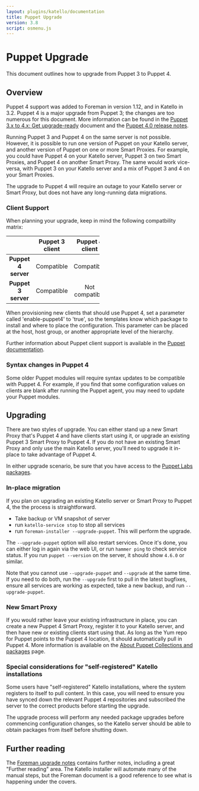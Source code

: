 ```yaml
---
layout: plugins/katello/documentation
title: Puppet Upgrade
version: 3.8
script: osmenu.js
---
```


# Puppet Upgrade

This document outlines how to upgrade from Puppet 3 to Puppet 4.

##  Overview

Puppet 4 support was added to Foreman in version 1.12, and in Katello in 3.2.  Puppet 4 is a major upgrade from Puppet 3; the changes are too numerous for this document. More information can be found in the [Puppet 3.x to 4.x: Get upgrade-ready](https://docs.puppet.com/puppet/latest/reference/upgrade_major_pre.html) document and the [Puppet 4.0 release notes](https://docs.puppet.com/puppet/4.0/reference/release_notes.html).

Running Puppet 3 and Puppet 4 on the same server is not possible. However, it is possible to run one version of Puppet on your Katello server, and another version of Puppet on one or more Smart Proxies. For example, you could have Puppet 4 on your Katello server, Puppet 3 on two Smart Proxies, and Puppet 4 on another Smart Proxy. The same would work vice-versa, with Puppet 3 on your Katello server and a mix of Puppet 3 and 4 on your Smart Proxies.

The upgrade to Puppet 4 will require an outage to your Katello server or Smart Proxy, but does not have any long-running data migrations.

### Client Support

When planning your upgrade, keep in mind the following compatbility matrix:

<table class="table table-bordered table-striped" style="width:50%">
  <thead>
    <tr>
      <th style="text-align: center">&nbsp;</th>
      <th style="text-align: center">Puppet 3 client</th>
      <th style="text-align: center">Puppet 4 client</th>
    </tr>
  </thead>
  <tbody>
    <tr>
      <td style="text-align: center"><strong>Puppet 4 server</strong></td>
      <td style="text-align: center">Compatible</td>
      <td style="text-align: center">Compatible</td>
    </tr>
    <tr>
      <td style="text-align: center"><strong>Puppet 3 server</strong></td>
      <td style="text-align: center">Compatible</td>
      <td style="text-align: center">Not compatible</td>
    </tr>
  </tbody>
</table>

When provisioning new clients that should use Puppet 4, set a parameter called 'enable-puppet4' to 'true', so the templates know which package to install and where to place the configuration.  This parameter can be placed at the host, host group, or another appropriate level of the hierarchy.

Further information about Puppet client support is available in the [Puppet documentation](https://docs.puppet.com/puppet/4.0/reference/upgrade_agent.html).

### Syntax changes in Puppet 4

Some older Puppet modules will require syntax updates to be compatible with Puppet 4. For example, if you find that some configuration values on clients are blank after running the Puppet agent, you may need to update your Puppet modules.

##  Upgrading

There are two styles of upgrade. You can either stand up a new Smart Proxy that's Puppet 4 and have clients start using it, or upgrade an existing Puppet 3 Smart Proxy to Puppet 4. If you do not have an existing Smart Proxy and only use the main Katello server, you'll need to upgrade it in-place to take advantage of Puppet 4.

In either upgrade scenario, be sure that you have access to the [Puppet Labs packages](https://docs.puppet.com/puppet/4.6/reference/puppet_collections.html).

###  In-place migration

If you plan on upgrading an existing Katello server or Smart Proxy to Puppet 4, the the process is straightforward.

* Take backup or VM snapshot of server
* run `katello-service stop` to stop all services
* run `foreman-installer --upgrade-puppet`. This will perform the upgrade.

The `--upgrade-puppet` option will also restart services. Once it's done, you can either log in again via the web UI, or run `hammer ping` to check service status. If you run `puppet --version` on the server, it should show `4.6.0` or similar.

Note that you cannot use `--upgrade-puppet` and `--upgrade` at the same time.  If you need to do both, run the `--upgrade` first to pull in the latest bugfixes, ensure all services are working as expected, take a new backup, and run `--upgrade-puppet`.

###  New Smart Proxy

If you would rather leave your existing infrastructure in place, you can create a new Puppet 4 Smart Proxy, register it to your Katello server, and then have new or existing clients start using that. As long as the Yum repo for Puppet points to the Puppet 4 location, it should automatically pull in Puppet 4. More information is available on the [About Puppet Collections and packages](https://docs.puppet.com/puppet/4.6/reference/puppet_collections.html)
page.

###  Special considerations for "self-registered" Katello installations

Some users have "self-registered" Katello installations, where the system registers to itself to pull content. In this case, you will need to ensure you have synced down the relevant Puppet 4 repositories and subscribed the server to the correct products before starting the upgrade.

The upgrade process will perform any needed package upgrades before commencing configuration changes, so the Katello server should be able to obtain packages from itself before shutting down.

##  Further reading

The [Foreman upgrade notes](http://projects.theforeman.org/projects/foreman/wiki/Upgrading_from_Puppet_3_to_4) contains further notes, including a great "Further reading" area. The Katello installer will automate many of the manual steps, but the Foreman document is a good reference to see what is happening under the covers.
